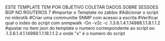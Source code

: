 ESTE TEMPLATE TEM POR OBJETIVO COLETAR DADOS SOBRE SESSOES BGP NO ROUTEROS 7
    #Importar o Template no zabbix 
    #Adicionar o script no mikrotik 
    #Criar uma communitie SNMP com acesso a escrita 
    #Verificar qual o index do script com 
    snmpwalk -On -v2c -c <communitie> <ip> .1.3.6.1.4.1.14988.1.1.8.1.1.2
    #ajustar no item json do template o numero correspondente ao script 
    ex: .1.3.6.1.4.1.14988.1.1.18.1.1.2.x onde "x" é o numero do script